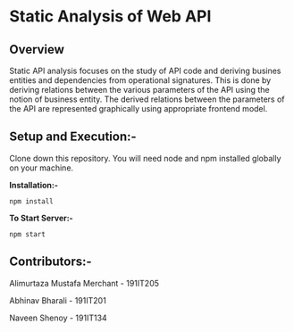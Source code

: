 # Static Analysis of Web API

## Overview
Static API analysis focuses on the study of API code and deriving busines entities and dependencies from operational signatures. This is done by deriving relations between the various parameters of the API using the notion of business entity. The derived relations between the parameters of the API are represented graphically using appropriate frontend model.

## Setup and Execution:-

Clone down this repository. You will need node and npm installed globally on your machine.

**Installation:-**
```
npm install
```

**To Start Server:-**
```
npm start
```

## Contributors:-

Alimurtaza Mustafa Merchant - 191IT205

Abhinav Bharali - 191IT201  

Naveen Shenoy - 191IT134
